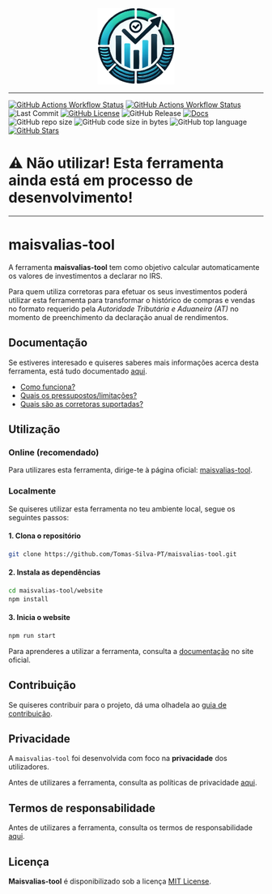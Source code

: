 <p align="center">
    <img src="/assets/images/logo-no-bg-icon.png" height="150" alt="logo">
</p>

---

[![GitHub Actions Workflow Status](https://img.shields.io/github/actions/workflow/status/Tomas-Silva-PT/maisvalias-tool/deploy.yml?label=website)](https://github.com/Tomas-Silva-PT/maisvalias-tool/actions/workflows/deploy.yml) [![GitHub Actions Workflow Status](https://img.shields.io/github/actions/workflow/status/Tomas-Silva-PT/maisvalias-tool/test-yahoo-finance.yml?label=codebase)](https://github.com/Tomas-Silva-PT/maisvalias-tool/actions/workflows/test-yahoo-finance.yml) ![Last Commit](https://img.shields.io/github/last-commit/Tomas-Silva-PT/maisvalias-tool?label=último%20commit) [![GitHub License](https://img.shields.io/github/license/Tomas-Silva-PT/maisvalias-tool?label=licença)](https://github.com/Tomas-Silva-PT/maisvalias-tool/blob/main/LICENSE) ![GitHub Release](https://img.shields.io/github/v/release/Tomas-Silva-PT/maisvalias-tool?label=versão) [![Docs](https://img.shields.io/badge/docs-available-blue?label=documentação)](https://tomas-silva-pt.github.io/maisvalias-tool/docs/intro) ![GitHub repo size](https://img.shields.io/github/repo-size/Tomas-Silva-PT/maisvalias-tool?label=tamanho%20repositório) ![GitHub code size in bytes](https://img.shields.io/github/languages/code-size/Tomas-Silva-PT/maisvalias-tool?label=tamanho%20código) ![GitHub top language](https://img.shields.io/github/languages/top/Tomas-Silva-PT/maisvalias-tool?color=yellow) [![GitHub Stars](https://img.shields.io/github/stars/Tomas-Silva-PT/maisvalias-tool?style=flat&color=yellow)](https://github.com/Tomas-Silva-PT/maisvalias-tool/stargazers)

# ⚠️ **Não utilizar! Esta ferramenta ainda está em processo de desenvolvimento!**

---

# maisvalias-tool

A ferramenta **maisvalias-tool** tem como objetivo calcular automaticamente os valores de investimentos a declarar no IRS.

Para quem utiliza corretoras para efetuar os seus investimentos poderá utilizar esta ferramenta para transformar o histórico de compras e vendas no formato requerido pela _Autoridade Tributária e Aduaneira (AT)_ no momento de preenchimento da declaração anual de rendimentos.

## Documentação

Se estiveres interesado e quiseres saberes mais informações acerca desta ferramenta, está tudo documentado [aqui](https://tomas-silva-pt.github.io/maisvalias-tool).

* [Como funciona?](https://tomas-silva-pt.github.io/maisvalias-tool/docs/intro/#-como-funciona)
* [Quais os pressupostos/limitações?](https://tomas-silva-pt.github.io/maisvalias-tool/docs/intro/#%EF%B8%8F-quais-os-pressupostos-e-limita%C3%A7%C3%B5es)
* [Quais são as corretoras suportadas?](https://tomas-silva-pt.github.io/maisvalias-tool/docs/category/corretoras-suportadas)

## Utilização

### Online (recomendado)

Para utilizares esta ferramenta, dirige-te à página oficial: [maisvalias-tool](https://Tomas-Silva-PT.github.io/maisvalias-tool).

### Localmente

Se quiseres utilizar esta ferramenta no teu ambiente local, segue os seguintes passos:

#### 1. Clona o repositório

```bash
git clone https://github.com/Tomas-Silva-PT/maisvalias-tool.git
```

#### 2. Instala as dependências

```bash
cd maisvalias-tool/website
npm install
```

#### 3. Inicia o website

```bash
npm run start
```

Para aprenderes a utilizar a ferramenta, consulta a [documentação](https://tomas-silva-pt.github.io/maisvalias-tool/docs/intro) no site oficial.

## Contribuição

Se quiseres contribuir para o projeto, dá uma olhadela ao [guia de contribuição](./CONTRIBUTING.md).

## Privacidade

A `maisvalias-tool` foi desenvolvida com foco na **privacidade** dos utilizadores.

Antes de utilizares a ferramenta, consulta as políticas de privacidade [aqui](PRIVACY.md).

## Termos de responsabilidade

Antes de utilizares a ferramenta, consulta os termos de responsabilidade [aqui](DISCLAIMER.md).

## Licença

**Maisvalias-tool** é disponibilizado sob a licença [MIT License](./LICENSE).